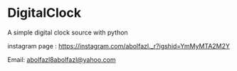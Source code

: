 # DigitalClock
A simple digital clock source with python

instagram page : https://instagram.com/abolfazl._r?igshid=YmMyMTA2M2Y

Email: abolfazl8abolfazl@yahoo.com
